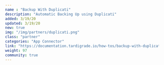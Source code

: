 ```yaml
---
name : "Backup With Duplicati"
description: "Automatic Backing Up using Duplicati"
added: 3/19/20
updated: 3/19/20
new: true
img: "/img/partners/duplicati.png"
class: "partner"
categories: "App Connector"
link: "https://documentation.tardigrade.io/how-tos/backup-with-duplicati"
weight: 97
community: true
---
```

